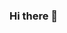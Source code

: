 ### Hi there 👋

<!--
**rubikill/rubikill** is a ✨ _special_ ✨ repository because its `README.md` (this file) appears on your GitHub profile.

Here are some ideas to get you started:

- 🔭 I’m currently working on an e-commerce company
- 🌱 I’m currently learning Elixir and Golang
- 📫 How to reach me: httoan.hcmus@onpoint.vn
-->

